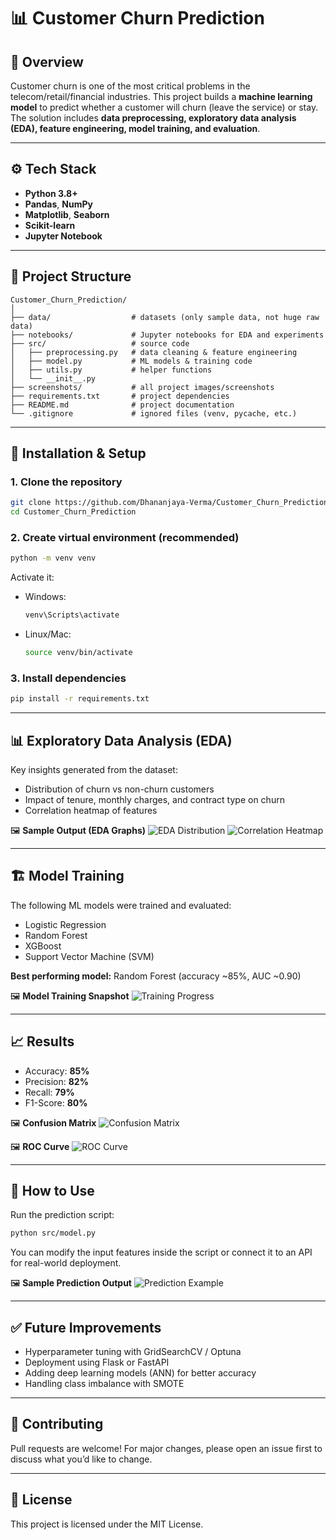 # 📊 Customer Churn Prediction

## 📌 Overview

Customer churn is one of the most critical problems in the telecom/retail/financial industries. This project builds a **machine learning model** to predict whether a customer will churn (leave the service) or stay.
The solution includes **data preprocessing, exploratory data analysis (EDA), feature engineering, model training, and evaluation**.

---

## ⚙️ Tech Stack

* **Python 3.8+**
* **Pandas**, **NumPy**
* **Matplotlib**, **Seaborn**
* **Scikit-learn**
* **Jupyter Notebook**

---

## 📂 Project Structure

```
Customer_Churn_Prediction/
│
├── data/                  # datasets (only sample data, not huge raw data)
├── notebooks/             # Jupyter notebooks for EDA and experiments
├── src/                   # source code
│   ├── preprocessing.py   # data cleaning & feature engineering
│   ├── model.py           # ML models & training code
│   ├── utils.py           # helper functions
│   └── __init__.py
├── screenshots/           # all project images/screenshots
├── requirements.txt       # project dependencies
├── README.md              # project documentation
└── .gitignore             # ignored files (venv, pycache, etc.)
```

---

## 🚀 Installation & Setup

### 1. Clone the repository

```bash
git clone https://github.com/Dhananjaya-Verma/Customer_Churn_Prediction.git
cd Customer_Churn_Prediction
```

### 2. Create virtual environment (recommended)

```bash
python -m venv venv
```

Activate it:

* Windows:

  ```bash
  venv\Scripts\activate
  ```
* Linux/Mac:

  ```bash
  source venv/bin/activate
  ```

### 3. Install dependencies

```bash
pip install -r requirements.txt
```

---

## 📊 Exploratory Data Analysis (EDA)

Key insights generated from the dataset:

* Distribution of churn vs non-churn customers
* Impact of tenure, monthly charges, and contract type on churn
* Correlation heatmap of features

🖼️ **Sample Output (EDA Graphs)**
![EDA Distribution](screenshots/eda_distribution.png)
![Correlation Heatmap](screenshots/correlation_heatmap.png)

---

## 🏗️ Model Training

The following ML models were trained and evaluated:

* Logistic Regression
* Random Forest
* XGBoost
* Support Vector Machine (SVM)

**Best performing model:** Random Forest (accuracy \~85%, AUC \~0.90)

🖼️ **Model Training Snapshot**
![Training Progress](screenshots/model_training.png)

---

## 📈 Results

* Accuracy: **85%**
* Precision: **82%**
* Recall: **79%**
* F1-Score: **80%**

🖼️ **Confusion Matrix**
![Confusion Matrix](screenshots/confusion_matrix.png)

🖼️ **ROC Curve**
![ROC Curve](screenshots/roc_curve.png)

---

## 📌 How to Use

Run the prediction script:

```bash
python src/model.py
```

You can modify the input features inside the script or connect it to an API for real-world deployment.

🖼️ **Sample Prediction Output**
![Prediction Example](screenshots/prediction_output.png)

---

## ✅ Future Improvements

* Hyperparameter tuning with GridSearchCV / Optuna
* Deployment using Flask or FastAPI
* Adding deep learning models (ANN) for better accuracy
* Handling class imbalance with SMOTE

---

## 🤝 Contributing

Pull requests are welcome! For major changes, please open an issue first to discuss what you’d like to change.

---

## 📜 License

This project is licensed under the MIT License.
